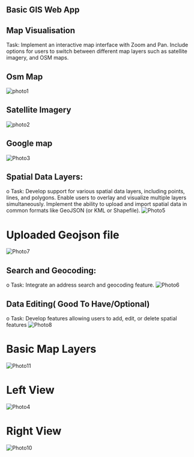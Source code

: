 ## Basic GIS Web App

## Map Visualisation
Task: Implement an interactive map interface with Zoom and Pan. Include options
for users to switch between different map layers such as satellite imagery, and
OSM maps.
## Osm Map
![photo1](https://github.com/Soul-8789/Gis_Web_App/assets/102282026/03802474-c389-4c46-9416-fb1c1445b12b)
## Satellite Imagery
![photo2](https://github.com/Soul-8789/Gis_Web_App/assets/102282026/1e16525a-7c16-4bcc-b817-0999e65fa163)
## Google map
![Photo3](https://github.com/Soul-8789/Gis_Web_App/assets/102282026/2b5d4690-0f58-4cd8-8ee1-a9263e4dee0c)
## Spatial Data Layers:
o Task: Develop support for various spatial data layers, including points, lines, and
polygons. Enable users to overlay and visualize multiple layers simultaneously.
Implement the ability to upload and import spatial data in common formats like
GeoJSON (or KML or Shapefile).
![Photo5](https://github.com/Soul-8789/Gis_Web_App/assets/102282026/2636dea7-38a7-45e5-9449-6fda1ba37ccb)

# Uploaded Geojson file
![Photo7](https://github.com/Soul-8789/Gis_Web_App/assets/102282026/9c600a93-5fa1-4803-b0d0-ee2041843f48)

## Search and Geocoding:
o Task: Integrate an address search and geocoding feature.
![Photo6](https://github.com/Soul-8789/Gis_Web_App/assets/102282026/cca8c1b0-32a4-439c-a3f4-518ccd81bfe0)
## Data Editing( Good To Have/Optional)
o Task: Develop features allowing users to add, edit, or delete spatial features
![Photo8](https://github.com/Soul-8789/Gis_Web_App/assets/102282026/21325032-4d0c-4d47-8b08-45698a556f2f)

# Basic  Map Layers
![Photo11](https://github.com/Soul-8789/Gis_Web_App/assets/102282026/8bdc99ee-68bb-4107-a590-a5bfbbd60a75)

# Left View 
![Photo4](https://github.com/Soul-8789/Gis_Web_App/assets/102282026/457a8454-9455-4fd9-8f31-be1374c0eade)

# Right View

![Photo10](https://github.com/Soul-8789/Gis_Web_App/assets/102282026/163e6f54-b171-4de8-bcdf-301bd73b8b09)

